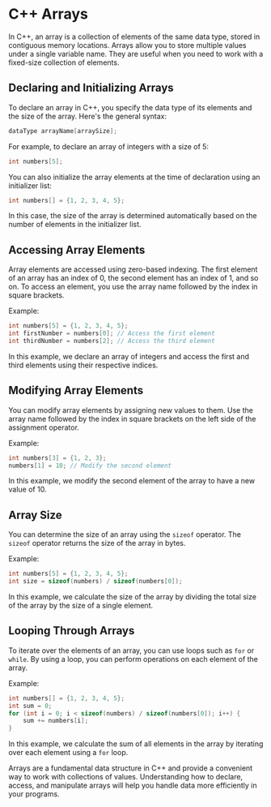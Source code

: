 # C++ Arrays

In C++, an array is a collection of elements of the same data type, stored in contiguous memory locations. Arrays allow you to store multiple values under a single variable name. They are useful when you need to work with a fixed-size collection of elements.

## Declaring and Initializing Arrays

To declare an array in C++, you specify the data type of its elements and the size of the array. Here's the general syntax:

```cpp
dataType arrayName[arraySize];
```

For example, to declare an array of integers with a size of 5:

```cpp
int numbers[5];
```

You can also initialize the array elements at the time of declaration using an initializer list:

```cpp
int numbers[] = {1, 2, 3, 4, 5};
```

In this case, the size of the array is determined automatically based on the number of elements in the initializer list.

## Accessing Array Elements

Array elements are accessed using zero-based indexing. The first element of an array has an index of 0, the second element has an index of 1, and so on. To access an element, you use the array name followed by the index in square brackets.

Example:

```cpp
int numbers[5] = {1, 2, 3, 4, 5};
int firstNumber = numbers[0]; // Access the first element
int thirdNumber = numbers[2]; // Access the third element
```

In this example, we declare an array of integers and access the first and third elements using their respective indices.

## Modifying Array Elements

You can modify array elements by assigning new values to them. Use the array name followed by the index in square brackets on the left side of the assignment operator.

Example:

```cpp
int numbers[3] = {1, 2, 3};
numbers[1] = 10; // Modify the second element
```

In this example, we modify the second element of the array to have a new value of 10.

## Array Size

You can determine the size of an array using the `sizeof` operator. The `sizeof` operator returns the size of the array in bytes.

Example:

```cpp
int numbers[5] = {1, 2, 3, 4, 5};
int size = sizeof(numbers) / sizeof(numbers[0]);
```

In this example, we calculate the size of the array by dividing the total size of the array by the size of a single element.

## Looping Through Arrays

To iterate over the elements of an array, you can use loops such as `for` or `while`. By using a loop, you can perform operations on each element of the array.

Example:

```cpp
int numbers[] = {1, 2, 3, 4, 5};
int sum = 0;
for (int i = 0; i < sizeof(numbers) / sizeof(numbers[0]); i++) {
    sum += numbers[i];
}
```

In this example, we calculate the sum of all elements in the array by iterating over each element using a `for` loop.

Arrays are a fundamental data structure in C++ and provide a convenient way to work with collections of values. Understanding how to declare, access, and manipulate arrays will help you handle data more efficiently in your programs.
